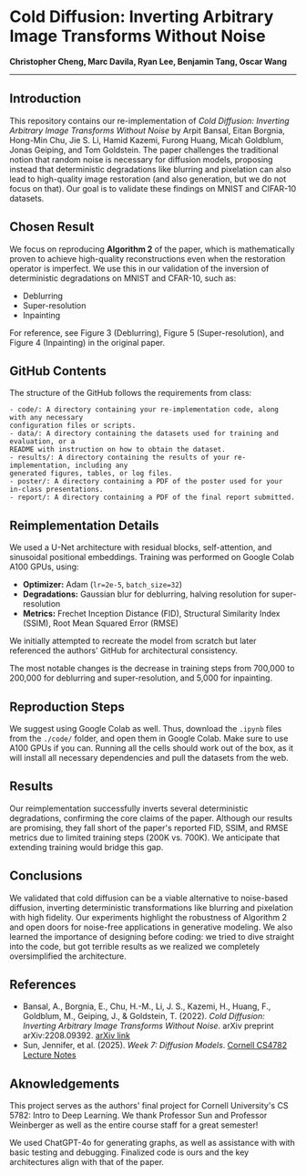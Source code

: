 # Cold Diffusion: Inverting Arbitrary Image Transforms Without Noise  
**Christopher Cheng, Marc Davila, Ryan Lee, Benjamin Tang, Oscar Wang**  

---

## Introduction
This repository contains our re-implementation of *Cold Diffusion: Inverting Arbitrary Image Transforms Without Noise* by Arpit Bansal, Eitan Borgnia, Hong-Min Chu, Jie S. Li, Hamid Kazemi, Furong Huang, Micah Goldblum, Jonas Geiping, and Tom Goldstein. The paper challenges the traditional notion that random noise is necessary for diffusion models, proposing instead that deterministic degradations like blurring and pixelation can also lead to high-quality image restoration (and also generation, but we do not focus on that). Our goal is to validate these findings on MNIST and CIFAR-10 datasets.

## Chosen Result
We focus on reproducing **Algorithm 2** of the paper, which is mathematically proven to achieve high-quality reconstructions even when the restoration operator is imperfect. We use this in our validation of the inversion of deterministic degradations on MNIST and CFAR-10, such as:
- Deblurring
- Super-resolution
- Inpainting

For reference, see Figure 3 (Deblurring), Figure 5 (Super-resolution), and Figure 4 (Inpainting) in the original paper.  

## GitHub Contents
The structure of the GitHub follows the requirements from class:
```
- code/: A directory containing your re-implementation code, along with any necessary
configuration files or scripts.
- data/: A directory containing the datasets used for training and evaluation, or a
README with instruction on how to obtain the dataset.
- results/: A directory containing the results of your re-implementation, including any
generated figures, tables, or log files.
- poster/: A directory containing a PDF of the poster used for your in-class presentations.
- report/: A directory containing a PDF of the final report submitted.
```

## Reimplementation Details
We used a U-Net architecture with residual blocks, self-attention, and sinusoidal positional embeddings. Training was performed on Google Colab A100 GPUs, using:
- **Optimizer:** Adam (`lr=2e-5`, `batch_size=32`)
- **Degradations:** Gaussian blur for deblurring, halving resolution for super-resolution
- **Metrics:** Frechet Inception Distance (FID), Structural Similarity Index (SSIM), Root Mean Squared Error (RMSE)

We initially attempted to recreate the model from scratch but later referenced the authors' GitHub for architectural consistency.

The most notable changes is the decrease in training steps from 700,000 to 200,000 for deblurring and super-resolution, and 5,000 for inpainting.

## Reproduction Steps
We suggest using Google Colab as well. Thus, download the `.ipynb` files from the `./code/` folder, and open them in Google Colab. Make sure to use A100 GPUs if you can. Running all the cells should work out of the box, as it will install all necessary dependencies and pull the datasets from the web.

## Results
Our reimplementation successfully inverts several deterministic degradations, confirming the core claims of the paper. Although our results are promising, they fall short of the paper's reported FID, SSIM, and RMSE metrics due to limited training steps (200K vs. 700K). We anticipate that extending training would bridge this gap.

## Conclusions
We validated that cold diffusion can be a viable alternative to noise-based diffusion, inverting deterministic transformations like blurring and pixelation with high fidelity. Our experiments highlight the robustness of Algorithm 2 and open doors for noise-free applications in generative modeling. We also learned the importance of designing before coding: we tried to dive straight into the code, but got terrible results as we realized we completely oversimplified the architecture.

## References
- Bansal, A., Borgnia, E., Chu, H.-M., Li, J. S., Kazemi, H., Huang, F., Goldblum, M., Geiping, J., & Goldstein, T. (2022). *Cold Diffusion: Inverting Arbitrary Image Transforms Without Noise*. arXiv preprint arXiv:2208.09392. [arXiv link](https://doi.org/10.48550/arXiv.2208.09392)
- Sun, Jennifer, et al. (2025). *Week 7: Diffusion Models*. [Cornell CS4782 Lecture Notes](https://www.cs.cornell.edu/courses/cs4782/2025sp/slides/pdf/week9_1_slides.pdf)

## Aknowledgements
This project serves as the authors' final project for Cornell University's CS 5782: Intro to Deep Learning. We thank Professor Sun and Professor Weinberger as well as the entire course staff for a great semester!

We used ChatGPT-4o for generating graphs, as well as assistance with with basic testing and debugging. Finalized code is ours and the key architectures align with that of the paper.
